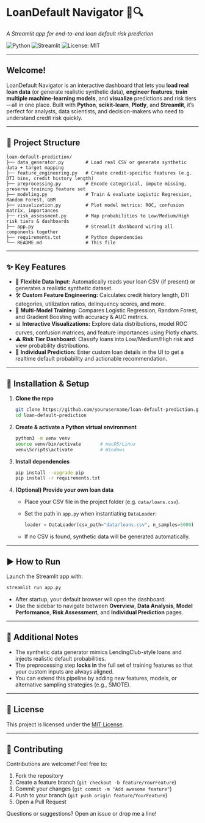 # LoanDefault Navigator 🏦🔍  
_A Streamlit app for end-to-end loan default risk prediction_

![Python](https://img.shields.io/badge/python-3.8%2B-blue.svg) ![Streamlit](https://img.shields.io/badge/streamlit-1.0%2B-orange.svg) ![License: MIT](https://img.shields.io/badge/License-MIT-yellow.svg)

---

## Welcome!

LoanDefault Navigator is an interactive dashboard that lets you **load real loan data** (or generate realistic synthetic data), **engineer features**, **train multiple machine-learning models**, and **visualize** predictions and risk tiers—all in one place. Built with **Python**, **scikit-learn**, **Plotly**, and **Streamlit**, it’s perfect for analysts, data scientists, and decision-makers who need to understand credit risk quickly.

---

## 📁 Project Structure

```plaintext
loan-default-prediction/
├── data_generator.py        # Load real CSV or generate synthetic data + target mapping
├── feature_engineering.py   # Create credit-specific features (e.g. DTI bins, credit history length)
├── preprocessing.py         # Encode categorical, impute missing, preserve training feature set
├── modeling.py              # Train & evaluate Logistic Regression, Random Forest, GBM
├── visualization.py         # Plot model metrics: ROC, confusion matrix, importances
├── risk_assessment.py       # Map probabilities to Low/Medium/High risk tiers & dashboards
├── app.py                   # Streamlit dashboard wiring all components together
├── requirements.txt         # Python dependencies
└── README.md                # This file
````

---

## ✨ Key Features

* 🔄 **Flexible Data Input:** Automatically reads your loan CSV (if present) or generates a realistic synthetic dataset.
* 🛠️ **Custom Feature Engineering:** Calculates credit history length, DTI categories, utilization ratios, delinquency scores, and more.
* 🤖 **Multi-Model Training:** Compares Logistic Regression, Random Forest, and Gradient Boosting with accuracy & AUC metrics.
* 📊 **Interactive Visualizations:** Explore data distributions, model ROC curves, confusion matrices, and feature importances using Plotly charts.
* ⚠️ **Risk Tier Dashboard:** Classify loans into Low/Medium/High risk and view probability distributions.
* 🎯 **Individual Prediction:** Enter custom loan details in the UI to get a realtime default probability and actionable recommendation.

---

## 🚀 Installation & Setup

1. **Clone the repo**

   ```bash
   git clone https://github.com/yourusername/loan-default-prediction.git
   cd loan-default-prediction
   ```

2. **Create & activate a Python virtual environment**

   ```bash
   python3 -m venv venv
   source venv/bin/activate       # macOS/Linux
   venv\Scripts\activate          # Windows
   ```

3. **Install dependencies**

   ```bash
   pip install --upgrade pip
   pip install -r requirements.txt
   ```

4. **(Optional) Provide your own loan data**

   * Place your CSV file in the project folder (e.g. `data/loans.csv`).
   * Set the path in `app.py` when instantiating `DataLoader`:

     ```python
     loader = DataLoader(csv_path="data/loans.csv", n_samples=5000)
     ```
   * If no CSV is found, synthetic data will be generated automatically.

---

## ▶️ How to Run

Launch the Streamlit app with:

```bash
streamlit run app.py
```

* After startup, your default browser will open the dashboard.
* Use the sidebar to navigate between **Overview**, **Data Analysis**, **Model Performance**, **Risk Assessment**, and **Individual Prediction** pages.

---

## 📝 Additional Notes

* The synthetic data generator mimics LendingClub-style loans and injects realistic default probabilities.
* The preprocessing step **locks in** the full set of training features so that your custom inputs are always aligned.
* You can extend this pipeline by adding new features, models, or alternative sampling strategies (e.g., SMOTE).

---

## 📄 License

This project is licensed under the [MIT License](LICENSE).

---

## 🤝 Contributing

Contributions are welcome! Feel free to:

1. Fork the repository
2. Create a feature branch (`git checkout -b feature/YourFeature`)
3. Commit your changes (`git commit -m "Add awesome feature"`)
4. Push to your branch (`git push origin feature/YourFeature`)
5. Open a Pull Request

Questions or suggestions? Open an issue or drop me a line!

```
